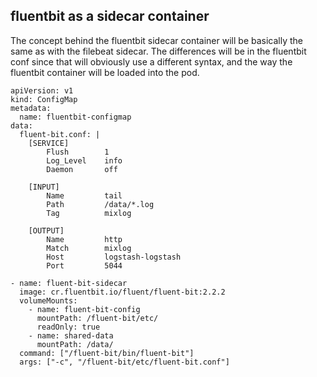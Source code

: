## fluentbit as a sidecar container

The concept behind the fluentbit sidecar container will be basically the same as with the filebeat sidecar. The differences will be in the fluentbit conf since that will obviously use a different syntax, and the way the fluentbit container will be loaded into the pod.

```
apiVersion: v1
kind: ConfigMap
metadata:
  name: fluentbit-configmap
data:
  fluent-bit.conf: |
    [SERVICE]
        Flush        1
        Log_Level    info
        Daemon       off

    [INPUT]
        Name         tail
        Path         /data/*.log
        Tag          mixlog

    [OUTPUT]
        Name         http
        Match        mixlog
        Host         logstash-logstash
        Port         5044
```

```
- name: fluent-bit-sidecar
  image: cr.fluentbit.io/fluent/fluent-bit:2.2.2
  volumeMounts:
    - name: fluent-bit-config
      mountPath: /fluent-bit/etc/
      readOnly: true
    - name: shared-data
      mountPath: /data/
  command: ["/fluent-bit/bin/fluent-bit"]
  args: ["-c", "/fluent-bit/etc/fluent-bit.conf"]
  ```